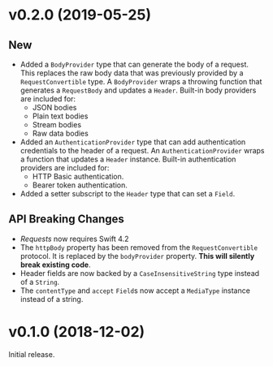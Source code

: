 # v0.2.0 (2019-05-25)

## New

- Added a `BodyProvider` type that can generate the body of a request. This
  replaces the raw body data that was previously provided by a
  `RequestConvertible` type. A `BodyProvider` wraps a throwing function that
  generates a `RequestBody` and updates a `Header`. Built-in body providers are
  included for:
  + JSON bodies
  + Plain text bodies
  + Stream bodies
  + Raw data bodies
- Added an `AuthenticationProvider` type that can add authentication credentials
  to the header of a request. An `AuthenticationProvider` wraps a function that
  updates a `Header` instance. Built-in authentication providers are included
  for:
  + HTTP Basic authentication.
  + Bearer token authentication.
- Added a setter subscript to the `Header` type that can set a `Field`.

## API Breaking Changes

- _Requests_ now requires Swift 4.2
- The `httpBody` property has been removed from the `RequestConvertible`
  protocol. It is replaced by the `bodyProvider` property. **This will silently
  break existing code**.
- Header fields are now backed by a `CaseInsensitiveString` type instead of a
  `String`.
- The `contentType` and `accept` `Field`s now accept a `MediaType` instance
  instead of a string.

# v0.1.0 (2018-12-02)

Initial release.
